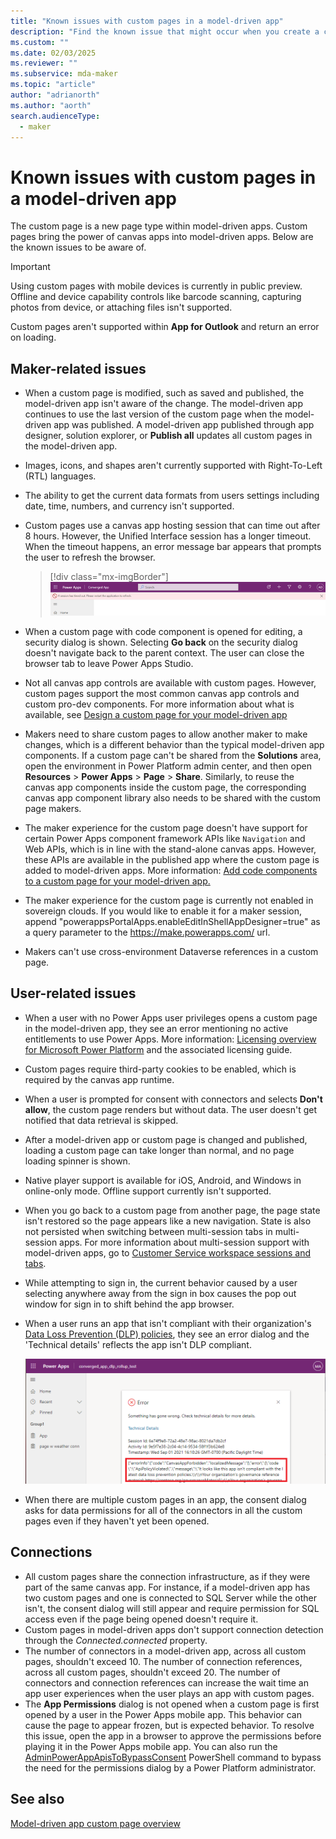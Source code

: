 ```yaml
---
title: "Known issues with custom pages in a model-driven app"
description: "Find the known issue that might occur when you create a custom page." 
ms.custom: ""
ms.date: 02/03/2025
ms.reviewer: ""
ms.subservice: mda-maker
ms.topic: "article"
author: "adrianorth"
ms.author: "aorth"
search.audienceType: 
  - maker
---
```

# Known issues with custom pages in a model-driven app

The custom page is a new page type within model-driven apps. Custom pages bring the power of canvas apps into model-driven apps. Below are the known issues to be aware of.

> [!IMPORTANT]
> Using custom pages with mobile devices is currently in public preview. Offline and device capability controls like barcode scanning, capturing photos from device, or attaching files isn't supported.
>
> Custom pages aren't supported within **App for Outlook** and return an error on loading.

## Maker-related issues

* When a custom page is modified, such as saved and published, the model-driven app isn't aware of the change. The model-driven app continues to use the last version of the custom page when the model-driven app was published. A model-driven app published through app designer, solution explorer, or **Publish all** updates all custom pages in the model-driven app.

* Images, icons, and shapes aren't currently supported with Right-To-Left (RTL) languages.

* The ability to get the current data formats from users settings including date, time, numbers, and currency isn't supported.

* Custom pages use a canvas app hosting session that can time out after 8 hours.  However, the Unified Interface session has a longer timeout. When the timeout happens, an error message bar appears that prompts the user to refresh the browser.

  > [!div class="mx-imgBorder"]
  > ![Custom page session timeout app message bar error](media/model-app-page-overview/page-session-timeout-app-message-error.png "Custom page session timeout app message bar error")

* When a custom page with code component is opened for editing, a security dialog is shown. Selecting **Go back** on the security dialog doesn't navigate back to the parent context. The user can close the browser tab to leave Power Apps Studio.

* Not all canvas app controls are available with custom pages. However, custom pages support the most common canvas app controls and custom pro-dev components. For more information about what is available, see [Design a custom page for your model-driven app](design-page-for-model-app.md)

* Makers need to share custom pages to allow another maker to make changes, which is a different behavior than the typical model-driven app components. If a custom page can't be shared from the **Solutions** area, open the environment in Power Platform admin center, and then open **Resources** > **Power Apps** > **Page** > **Share**. Similarly, to reuse the canvas app components inside the custom page, the corresponding canvas app component library also needs to be shared with the custom page makers.

* The maker experience for the custom page doesn't have support for certain Power Apps component framework APIs like `Navigation` and Web APIs, which is in line with the stand-alone canvas apps. However, these APIs are available in the published app where the custom page is added to model-driven apps. More information: [Add code components to a custom page for your model-driven app.](/powerapps/maker/model-driven-apps/page-code-components)

* The maker experience for the custom page is currently not enabled in sovereign clouds. If you would like to enable it for a maker session, append "powerappsPortalApps.enableEditInShellAppDesigner=true" as a query parameter to the https://make.powerapps.com/ url.

* Makers can't use cross-environment Dataverse references in a custom page.

## User-related issues

* When a user with no Power Apps user privileges opens a custom page in the model-driven app, they see an error mentioning no active entitlements to use Power Apps. More information: [Licensing overview for Microsoft Power Platform](/power-platform/admin/pricing-billing-skus) and the associated licensing guide.

* Custom pages require third-party cookies to be enabled, which is required by the canvas app runtime.

* When a user is prompted for consent with connectors and selects **Don't allow**, the custom page renders but without data.  The user doesn't get notified that data retrieval is skipped.

* After a model-driven app or custom page is changed and published, loading a custom page can take longer than normal, and no page loading spinner is shown.

* Native player support is available for iOS, Android, and Windows in online-only mode. Offline support currently isn't supported.

* When you go back to a custom page from another page, the page state isn't restored so the page appears like a new navigation. State is also not persisted when switching between multi-session tabs in multi-session apps. For more information about multi-session support with model-driven apps, go to [Customer Service workspace sessions and tabs](/dynamics365/customer-service/csw-overview?tabs=customerserviceadmincenter).

* While attempting to sign in, the current behavior caused by a user selecting anywhere away from the sign in box causes the pop out window for sign in to shift behind the app browser.

* When a user runs an app that isn't compliant with their organization's [Data Loss Prevention (DLP) policies](/power-platform/admin/wp-data-loss-prevention), they see an error dialog and the 'Technical details' reflects the app isn't DLP compliant. 

   ![Data Loss Prevention error dialog](media/model-app-page-issues/power_apps_unified_app_dlp_error.png "Data Loss Prevention error dialog")

* When there are multiple custom pages in an app, the consent dialog asks for data permissions for all of the connectors in all the custom pages even if they haven't yet been opened.

## Connections

* All custom pages share the connection infrastructure, as if they were part of the same canvas app. For instance, if a model-driven app has two custom pages and one is connected to SQL Server while the other isn't, the consent dialog will still appear and require permission for SQL access even if the page being opened doesn't require it.
* Custom pages in model-driven apps don't support connection detection through the *Connected.connected* property.
* The number of connectors in a model-driven app, across all custom pages, shouldn't exceed 10. The number of connection references, across all custom pages, shouldn't exceed 20. The number of connectors and connection references can increase the wait time an app user experiences when the user plays an app with custom pages.
* The **App Permissions** dialog is not opened when a custom page is first opened by a user in the Power Apps mobile app.  This behavior can cause the page to appear frozen, but is expected behavior.  To resolve this issue, open the app in a browser to approve the permissions before playing it in the Power Apps mobile app. You can also run the [AdminPowerAppApisToBypassConsent](/powershell/module/microsoft.powerapps.administration.powershell/set-adminpowerappapistobypassconsent?view=pa-ps-latest&preserve-view=true) PowerShell command to bypass the need for the permissions dialog by a Power Platform administrator.

## See also

[Model-driven app custom page overview](model-app-page-overview.md)
